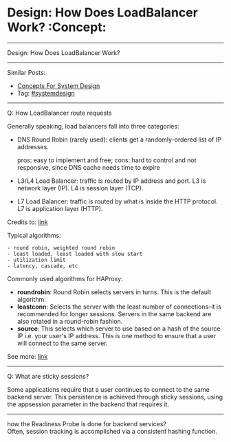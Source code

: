 # Design: How Does LoadBalancer Work?     :Concept:


---

Design: How Does LoadBalancer Work?  

---

Similar Posts:  
-   [Concepts For System Design](https://architect.dennyzhang.com/design-concept)
-   Tag: [#systemdesign](https://architect.dennyzhang.com/tag/systemdesign)

---

Q: How LoadBalancer route requests  

Generally speaking, load balancers fall into three categories:  

-   DNS Round Robin (rarely used): clients get a randomly-ordered list of IP addresses.

    pros: easy to implement and free; 
    cons: hard to control and not responsive, since DNS cache needs time to expire

-   L3/L4 Load Balancer: traffic is routed by IP address and port. L3 is network layer (IP). L4 is session layer (TCP).
-   L7 Load Balancer: traffic is routed by what is inside the HTTP protocol. L7 is application layer (HTTP).

Credits to: [link](http://www.puncsky.com/blog/2016/02/14/crack-the-system-design-interview/)  

Typical algorithms:  

    - round robin, weighted round robin
    - least loaded, least loaded with slow start
    - utilization limit
    - latency, cascade, etc

Commonly used algorithms for HAProxy:  

-   **roundrobin**: Round Robin selects servers in turns. This is the default algorithm.
-   **leastconn**: Selects the server with the least number of connections&#x2013;it is recommended for longer sessions. Servers in the same backend are also rotated in a round-robin fashion.
-   **source**: This selects which server to use based on a hash of the source IP i.e. your user's IP address. This is one method to ensure that a user will connect to the same server.

See more: [link](https://www.digitalocean.com/community/tutorials/an-introduction-to-haproxy-and-load-balancing-concepts#load-balancing-algorithms)  

---

Q: What are sticky sessions?  

Some applications require that a user continues to connect to the same backend server. This persistence is achieved through sticky sessions, using the appsession parameter in the backend that requires it.  

---

how the Readiness Probe is done for backend services?  
Often, session tracking is accomplished via a consistent hashing function.